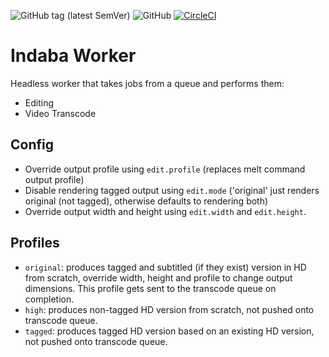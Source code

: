 ![GitHub tag (latest SemVer)](https://img.shields.io/github/tag/our-story-media/ourstory-worker.svg) ![GitHub](https://img.shields.io/github/license/our-story-media/ourstory-worker.svg)
[![CircleCI](https://circleci.com/gh/our-story-media/ourstory-server/tree/rpioutputcontrols.svg?style=svg)](https://circleci.com/gh/our-story-media/ourstory-server/tree/rpioutputcontrols)

# Indaba Worker

Headless worker that takes jobs from a queue and performs them:

- Editing
- Video Transcode

## Config

- Override output profile using `edit.profile` (replaces melt command output profile)
- Disable rendering tagged output using `edit.mode` ('original' just renders original (not tagged), otherwise defaults to rendering both)
- Override output width and height using `edit.width` and `edit.height`.

## Profiles

- `original`: produces tagged and subtitled (if they exist) version in HD from scratch, override width, height and profile to change output dimensions. This profile gets sent to the transcode queue on completion.
- `high`: produces non-tagged HD version from scratch, not pushed onto transcode queue.
- `tagged`: produces tagged HD version based on an existing HD version, not pushed onto transcode queue.
